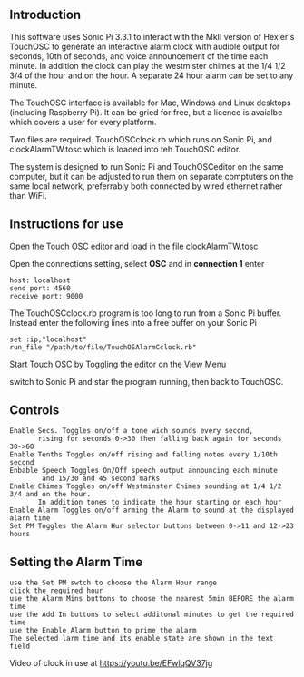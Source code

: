 ## Introduction ##

This software uses Sonic Pi 3.3.1 to interact with the MkII version of Hexler's TouchOSC to generate an interactive alarm clock with audible output for seconds, 10th of seconds, and voice announcement of the time each minute. In addition the clock can play the westmister chimes at the 1/4 1/2 3/4 of the hour and on the hour. A separate 24 hour alarm can be set to any minute.

The TouchOSC interface is available for Mac, Windows and Linux desktops (including Raspberry Pi). It can be gried for free, but a licence is avaialbe which covers a user for every platform.

Two files are required. TouchOSCclock.rb which runs on Sonic Pi, and clockAlarmTW.tosc which is loaded into teh TouchOSC editor.

The system is designed to run Sonic Pi and TouchOSCeditor on the same computer, but it can be adjusted to run them on separate comptuters on the same local network, preferrably both connected by wired ethernet rather than WiFi.

## Instructions for use ##

Open the Touch OSC editor and load in the file clockAlarmTW.tosc

Open the connections setting, select **OSC** and in **connection 1** enter
```
host: localhost
send port: 4560
receive port: 9000
```

The TouchOSCclock.rb program is too long to run from a Sonic Pi buffer. Instead enter the following lines into a free buffer on your Sonic Pi
```
set :ip,"localhost"
run_file "/path/to/file/TouchOSAlarmCclock.rb"
```

Start Touch OSC by Toggling the editor on the View Menu

switch to Sonic Pi and star the program running, then back to TouchOSC.

## Controls ##
```
Enable Secs. Toggles on/off a tone wich sounds every second,
       rising for seconds 0->30 then falling back again for seconds 30->60
Enable Tenths Toggles on/off rising and falling notes every 1/10th second
Enbable Speech Toggles On/Off speech output announcing each minute
        and 15/30 and 45 second marks
Enable Chimes Toggles on/off Westminster Chimes sounding at 1/4 1/2 3/4 and on the hour.
       In addition tones to indicate the hour starting on each hour
Enable Alarm Toggles on/off arming the Alarm to sound at the displayed alarn time
Set PM Toggles the Alarm Hur selector buttons between 0->11 and 12->23 hours
```
## Setting the Alarm Time
```
use the Set PM swtch to choose the Alarm Hour range
click the required hour
use the Alarm Mins buttons to choose the nearest 5min BEFORE the alarm time
use the Add In buttons to select additonal minutes to get the required time
use the Enable Alarm button to prime the alarm
The selected larm time and its enable state are shown in the text field
```

Video of clock in use at https://youtu.be/EFwlqQV37jg
